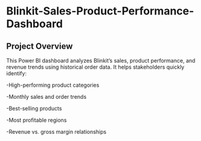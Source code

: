# Blinkit-Sales-Product-Performance-Dashboard
##  Project Overview
This Power BI dashboard analyzes Blinkit’s sales, product performance, and revenue trends using historical order data.
It helps stakeholders quickly identify:

-High-performing product categories

-Monthly sales and order trends

-Best-selling products

-Most profitable regions

-Revenue vs. gross margin relationships
